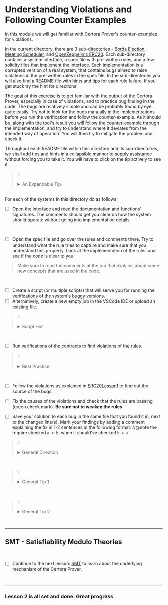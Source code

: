# Understanding Violations and Following Counter Examples

In this module we will get familiar with Certora Prover's counter-examples for violations.

In the current directory, there are 3 sub-directories - [Borda Election](Borda), [Meeting Scheduler](MeetingScheduler), and [OpenZeppelin's ERC20](ERC20).
Each sub-directory contains a system interface, a spec file with pre-written rules, and a few solidity files that implement the interface.
Each implementation is a corrupted version of a real system, that contains bugs aimed to raise violations in the pre-written rules in the spec file.
In the sub-directories you will also find a README file with hints and tips for each rule failure. If you get stuck try the hint for directions

The goal of this exercise is to get familiar with the output of the Certora Prover, especially in case of violations, and to practice bug finding in the code.
The bugs are relatively simple and can be probably found by eye quite easily. Try not to look for the bugs manually in the implementations before you run the verification and follow the counter-example. As it should be, along with the tool's result you will follow the counter-example through the implementation, and try to understand where it deviates from the intended way of operation. You will then try to mitigate the problem and check it.

Throughout each README file within this directory and its sub-directories, we shall add tips and hints in a  collapsible manner to supply assistance without forcing you to take it. You will have to click on the tip actively to see it.

> :bulb:
> <details>
>  <summary>An Expandable Tip</summary>
>  Always tip your waiters and waitresses.
></details>

</br>
For each of the systems in this directory do as follows:

</br>

- [ ] Open the interface and read the documentation and functions' signatures. The comments should get you clear on how the system should operate without going into implementation details.

</br>

- [ ] Open the spec file and go over the rules and comments there. Try to understand what the rule tries to capture and make sure that you understand this property. Look at the implementation of the rules and see if the code is clear to you.

> Make sure to read the comments at the top that explains about some new concepts that are used in the code.

</br>

- [ ] Create a script (or multiple scripts) that will serve you for running the verifications of the system's buggy versions.
- [ ] Alternatively, create a new empty job in the VSCode IDE or upload an existing file.

> :bulb:
> <details>
>  <summary>Script Hint</summary>
>  Craft your script wisely - use the `--rule` to filter out information that isn't of your interest ('Rules' is under 'Certora Spec' in the IDE's settings form).
></details>

</br>

- [ ] Run verifications of the contracts to find violations of the rules.

> :bulb:
> <details>
>  <summary>Best Practice</summary>
>  First run the <b>entire spec</b> file against the contract you are investigating. This way you'll see which rules you need to focus on. Later you can specify a specific rule to run the contract against to save run time.
></details>

</br>

- [ ] Follow the violations as explained in [ERC20Lesson1](../01.Lesson_GettingStarted/ERC20Lesson1) to find out the source of the bugs.

- [ ] Fix the causes of the violations and check that the rules are passing (green check mark). **Be sure not to weaken the rules.**

- [ ] Save your solution to each bug in the same file that you found it in, next to the changed line(s). Mark your findings by adding a comment explaining the fix in 1-2 sentences in the following format: //@note the require checked `a > b`, when it should've checked `b > a`.

> :bulb:
> <details>
>  <summary>General Direction</summary>
>  Most of the bugs are in the solidity contracts, i.e. the rules are passing correctly on the "fixed version" of the code that was corrupted for this exercise.
> However, in a few specific cases, the specifications were tempered with, i.e. the rules will fail on the "fixed version" as well.
></details>

</br>

> :bulb:
> <details>
>  <summary>General Tip 1</summary>
> Call traces contains information regarding the storage, arguments and return value.
></details>

</br>

> :bulb:
> <details>
>  <summary>General Tip 2</summary>
> In the spec file - Try breaking complex expressions to achieve code readability and a more simplified call trace.
></details>

</br>

---

## SMT - Satisfiability Modulo Theories

</br>

- [ ] Continue to the next lesson: [SMT](../03.Lesson_SMT) to learn about the underlying mechanism of the Certora Prover.

</br>

---

### Lesson 2 is all set and done. Great progress
